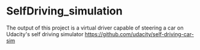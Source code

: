 # SelfDriving_simulation
The output of this project is a virtual driver capable of steering a car on Udacity's self driving simulator https://github.com/udacity/self-driving-car-sim
